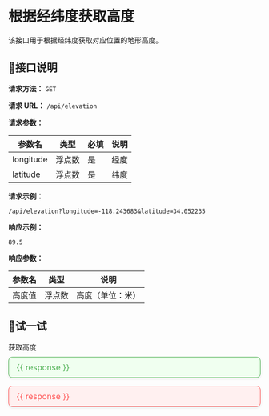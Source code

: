
# 根据经纬度获取高度
该接口用于根据经纬度获取对应位置的地形高度。

## 📝接口说明

**请求方法：**
`GET`

**请求 URL：**
`/api/elevation`

**请求参数：**

| 参数名     | 类型     | 必填  | 说明 |
|------------|----------|-------|------|
| longitude  | 浮点数   | 是    | 经度 |
| latitude   | 浮点数   | 是    | 纬度 |

**请求示例：**

```
/api/elevation?longitude=-118.243683&latitude=34.052235
```

**响应示例：**

```
89.5
```

**响应参数：**

| 参数名   | 类型     | 说明          |
|----------|----------|---------------|
| 高度值   | 浮点数   | 高度（单位：米） |


## 🎉试一试
<script setup>
import { ref } from 'vue'

const form = ref({
    longitude: '',
    latitude: ''
})

const response = ref('')
const responseStatus = ref(null)
function fetchElevation() {
    const { longitude, latitude } = form.value
    const url = `https://api.open-elevation.com/api/v1/lookup?locations=${latitude},${longitude}`
    // 模拟API请求
    fetch(url)
        .then(res => {
            responseStatus.value = res.status;
            return res.json();
        })
        .then(data => {
            console.log(data.results)
            if (responseStatus.value == 200) {
                response.value = `高度：${data.results[0].elevation} 米`
            } else {
                response.value = `请求失败: ${data}`
            }
        })
        .catch(err => {
            responseStatus.value = 500;
            response.value = `请求错误: ${err}`
        })
}
</script>

<el-form :model="form" label-width="50px">
    <el-form-item label="经度" prop="longitude">
        <el-input v-model="form.longitude" placeholder="请输入经度" />
    </el-form-item>
    <el-form-item label="纬度" prop="latitude">
        <el-input v-model="form.latitude" placeholder="请输入纬度" />
    </el-form-item>
    <el-form-item>
        <el-button type="primary" @click='fetchElevation'>获取高度</el-button>
    </el-form-item>
</el-form>

 <div v-if="response">
  <p v-if="responseStatus === 200" class="response-text success">{{ response }}</p>
  <p v-else class="response-text error">{{ response }}</p>
 </div>

<style>
.response-text {
    font-size: 16px;
    padding: 10px 15px;
    border-radius: 8px;
    margin-top: 10px;
    transition: all 0.3s ease;
    box-shadow: 0 2px 4px rgba(0, 0, 0, 0.1);
}

/* 200状态下的样式 */
.success {
    color: #4CAF50;
    background-color: #F0FFF0;
    border: 1px solid #4CAF50;
}

.success:hover {
    background-color: #E0F8E0;
    box-shadow: 0 4px 8px rgba(0, 0, 0, 0.2);
}

/* 非200状态下的样式 */
.error {
    color: #FF5252;
    background-color: #FFF0F0;
    border: 1px solid #FF5252;
}

.error:hover {
    background-color: #FFE0E0;
    box-shadow: 0 4px 8px rgba(255, 0, 0, 0.2);
}
</style>